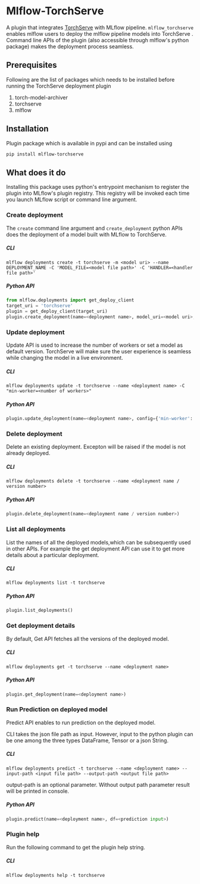 # Mlflow-TorchServe

A plugin that integrates [TorchServe](https://github.com/pytorch/serve) with MLflow pipeline.
``mlflow_torchserve`` enables mlflow users to deploy the  mlflow pipeline models into TorchServe .
Command line APIs of the plugin (also accessible through mlflow's python package) makes the deployment process seamless.

## Prerequisites

Following are the list of packages which needs to be installed before running the TorchServe deployment plugin

1. torch-model-archiver
2. torchserve
3. mlflow


## Installation
Plugin package which is available in pypi and can be installed using

```bash
pip install mlflow-torchserve
```
## What does it do
Installing this package uses python's entrypoint mechanism to register the plugin into MLflow's
plugin registry. This registry will be invoked each time you launch MLflow script or command line
argument.


### Create deployment
The `create` command line argument and ``create_deployment`` python
APIs does the deployment of a model built with MLflow to TorchServe.

##### CLI
```shell script
mlflow deployments create -t torchserve -m <model uri> --name DEPLOYMENT_NAME -C 'MODEL_FILE=<model file path>' -C 'HANDLER=<handler file path>'
```

##### Python API
```python
from mlflow.deployments import get_deploy_client
target_uri = 'torchserve'
plugin = get_deploy_client(target_uri)
plugin.create_deployment(name=<deployment name>, model_uri=<model uri>, config={"MODEL_FILE": <model file path>, "HANDLER": <handler file path>})
```

### Update deployment
Update API is used to increase the number of workers or set a model as default version.
TorchServe will make sure the user experience is seamless while changing the model in a live environment.

##### CLI
```shell script
mlflow deployments update -t torchserve --name <deployment name> -C "min-worker=<number of workers>"
```

##### Python API
```python
plugin.update_deployment(name=<deployment name>, config={'min-worker': <number of workers>})
```

### Delete deployment
Delete an existing deployment. Excepton will be raised if the model is not already deployed.

##### CLI
```shell script
mlflow deployments delete -t torchserve --name <deployment name / version number>
```

##### Python API
```python
plugin.delete_deployment(name=<deployment name / version number>)
```

### List all deployments
List the names of all the deployed models,which can be subsequently used in other APIs. For example the get deployment API can use it to get more details about a particular deployment.

##### CLI
```shell script
mlflow deployments list -t torchserve
```

##### Python API
```python
plugin.list_deployments()
```

### Get deployment details
By default, Get API fetches all the versions of the deployed model.

##### CLI
```shell script
mlflow deployments get -t torchserve --name <deployment name>
```

##### Python API
```python
plugin.get_deployment(name=<deployment name>)
```

### Run Prediction on deployed model
Predict API enables to run prediction on the deployed model.

CLI takes the json file path as input. However, input to the python plugin can be one among the three types
DataFrame, Tensor or a json String.

##### CLI
```shell script
mlflow deployments predict -t torchserve --name <deployment name> --input-path <input file path> --output-path <output file path>
```

output-path is an optional parameter. Without output path parameter result will be printed in console.

##### Python API
```python
plugin.predict(name=<deployment name>, df=<prediction input>)
```

### Plugin help
Run the following command to get the plugin help string.

##### CLI
```shell script
mlflow deployments help -t torchserve
```


